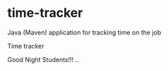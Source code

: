 # time-tracker
Java (Maven) application for tracking time on the job

Time tracker

Good Night Students!!!
..
